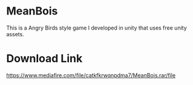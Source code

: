 # MeanBois
This is a Angry Birds style game I developed in unity that uses free unity assets.


# Download Link
https://www.mediafire.com/file/catkfkrwqnpdma7/MeanBois.rar/file
